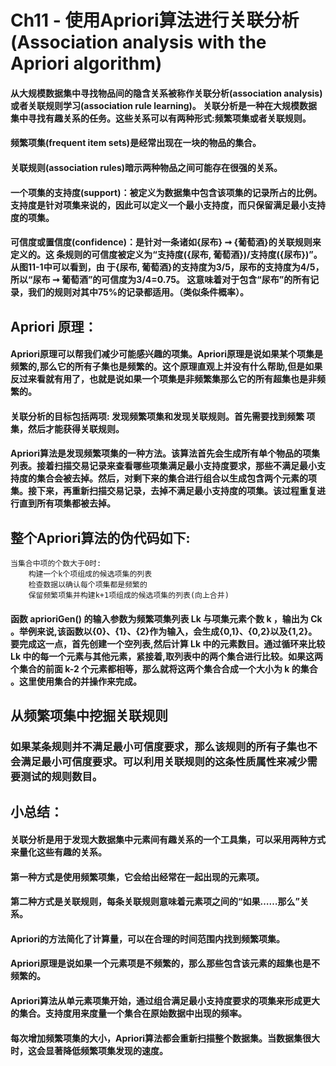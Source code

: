 # Ch11 - 使用Apriori算法进行关联分析(Association analysis with the Apriori algorithm)

#### 从大规模数据集中寻找物品间的隐含关系被称作关联分析(association analysis)或者关联规则学习(association rule learning)。 关联分析是一种在大规模数据集中寻找有趣关系的任务。这些关系可以有两种形式:频繁项集或者关联规则。

#### 频繁项集(frequent item sets)是经常出现在一块的物品的集合。
#### 关联规则(association rules)暗示两种物品之间可能存在很强的关系。

#### 一个项集的支持度(support)：被定义为数据集中包含该项集的记录所占的比例。支持度是针对项集来说的，因此可以定义一个最小支持度，而只保留满足最小支持度的项集。

#### 可信度或置信度(confidence)：是针对一条诸如{尿布} ➞ {葡萄酒}的关联规则来定义的。这 条规则的可信度被定义为“支持度({尿布, 葡萄酒})/支持度({尿布})”。从图11-1中可以看到，由 于{尿布, 葡萄酒}的支持度为3/5，尿布的支持度为4/5，所以“尿布 ➞ 葡萄酒”的可信度为3/4=0.75。 这意味着对于包含“尿布”的所有记录，我们的规则对其中75%的记录都适用。（类似条件概率）。

## Apriori 原理：
#### Apriori原理可以帮我们减少可能感兴趣的项集。Apriori原理是说如果某个项集是频繁的,那么它的所有子集也是频繁的。这个原理直观上并没有什么帮助,但是如果反过来看就有用了，也就是说如果一个项集是非频繁集那么它的所有超集也是非频繁的。 


#### 关联分析的目标包括两项: 发现频繁项集和发现关联规则。首先需要找到频繁 项集，然后才能获得关联规则。
#### Apriori算法是发现频繁项集的一种方法。该算法首先会生成所有单个物品的项集列表。接着扫描交易记录来查看哪些项集满足最小支持度要求，那些不满足最小支持度的集合会被去掉。然后，对剩下来的集合进行组合以生成包含两个元素的项集。接下来，再重新扫描交易记录，去掉不满足最小支持度的项集。该过程重复进行直到所有项集都被去掉。


## 整个Apriori算法的伪代码如下:
```
当集合中项的个数大于0时:
    构建一个k个项组成的候选项集的列表
    检查数据以确认每个项集都是频繁的
    保留频繁项集并构建k+1项组成的候选项集的列表(向上合并)
```

#### 函数 aprioriGen() 的输入参数为频繁项集列表 Lk 与项集元素个数 k ，输出为 Ck 。举例来说,该函数以{0}、{1}、{2}作为输入，会生成{0,1}、{0,2}以及{1,2}。要完成这一点，首先创建一个空列表,然后计算 Lk 中的元素数目。通过循环来比较 Lk 中的每一个元素与其他元素，紧接着,取列表中的两个集合进行比较。如果这两个集合的前面 k-2 个元素都相等，那么就将这两个集合合成一个大小为 k 的集合 。这里使用集合的并操作来完成。

## 从频繁项集中挖掘关联规则

### 如果某条规则并不满足最小可信度要求，那么该规则的所有子集也不会满足最小可信度要求。可以利用关联规则的这条性质属性来减少需要测试的规则数目。


## 小总结：

#### 关联分析是用于发现大数据集中元素间有趣关系的一个工具集，可以采用两种方式来量化这些有趣的关系。 
#### 第一种方式是使用频繁项集，它会给出经常在一起出现的元素项。 
#### 第二种方式是关联规则，每条关联规则意味着元素项之间的“如果……那么”关系。
#### Apriori的方法简化了计算量，可以在合理的时间范围内找到频繁项集。
#### Apriori原理是说如果一个元素项是不频繁的，那么那些包含该元素的超集也是不频繁的。 
#### Apriori算法从单元素项集开始，通过组合满足最小支持度要求的项集来形成更大的集合。支持度用来度量一个集合在原始数据中出现的频率。
#### 每次增加频繁项集的大小，Apriori算法都会重新扫描整个数据集。当数据集很大时，这会显著降低频繁项集发现的速度。



